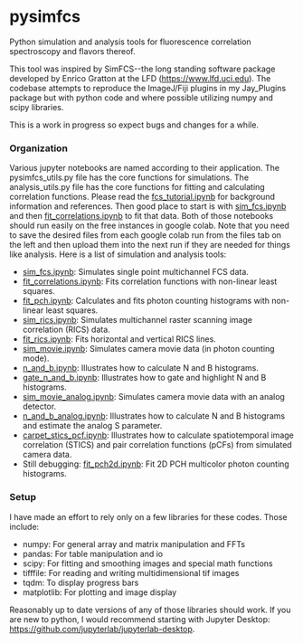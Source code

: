 # pysimfcs
Python simulation and analysis tools for fluorescence correlation spectroscopy and flavors thereof.

This tool was inspired by SimFCS--the long standing software package developed by Enrico Gratton at the LFD (https://www.lfd.uci.edu).  The codebase attempts to reproduce the ImageJ/Fiji plugins in my Jay_Plugins package but with python code and where possible utilizing numpy and scipy libraries.

This is a work in progress so expect bugs and changes for a while.

### Organization
Various jupyter notebooks are named according to their application.  The pysimfcs_utils.py file has the core functions for simulations.  The analysis_utils.py file has the core functions for fitting and calculating correlation functions.  Please read the [fcs_tutorial.ipynb](tutorials/fcs_tutorial.ipynb) for background information and references.  Then good place to start is with [sim_fcs.ipynb](sim_fcs.ipynb) and then [fit_correlations.ipynb](fit_correlations.ipynb) to fit that data.  Both of those notebooks should run easily on the free instances in google colab.  Note that you need to save the desired files from each google colab run from the files tab on the left and then upload them into the next run if they are needed for things like analysis.  Here is a list of simulation and analysis tools:

* [sim_fcs.ipynb](sim_fcs.ipynb): Simulates single point multichannel FCS data.
* [fit_correlations.ipynb](fit_correlations.ipynb): Fits correlation functions with non-linear least squares.
* [fit_pch.ipynb](fit_pch.ipynb): Calculates and fits photon counting histograms with non-linear least squares.
* [sim_rics.ipynb](sim_rics.ipynb): Simulates multichannel raster scanning image correlation (RICS) data.
* [fit_rics.ipynb](fit_rics.ipynb): Fits horizontal and vertical RICS lines.
* [sim_movie.ipynb](sim_movie.ipynb): Simulates camera movie data (in photon counting mode).
* [n_and_b.ipynb](n_and_b.ipynb): Illustrates how to calculate N and B histograms.
* [gate_n_and_b.ipynb](gate_n_and_b.ipynb): Illustrates how to gate and highlight N and B histograms.
* [sim_movie_analog.ipynb](sim_movie_analog.ipynb): Simulates camera movie data with an analog detector.
* [n_and_b_analog.ipynb](n_and_b_analog.ipynb): Illustrates how to calculate N and B histograms and estimate the analog S parameter.
* [carpet_stics_pcf.ipynb](carpet_stics_pcf.ipynb): Illustrates how to calculate spatiotemporal image correlation (STICS) and pair correlation functions (pCFs) from simulated camera data.
* Still debugging: [fit_pch2d.ipynb](fit_pch2d.ipynb): Fit 2D PCH multicolor photon counting histograms.

### Setup
I have made an effort to rely only on a few libraries for these codes.  Those include:
* numpy: For general array and matrix manipulation and FFTs
* pandas: For table manipulation and io
* scipy: For fitting and smoothing images and special math functions
* tifffile: For reading and writing multidimensional tif images
* tqdm: To display progress bars
* matplotlib: For plotting and image display

Reasonably up to date versions of any of those libraries should work.  If you are new to python, I would recommend starting with Jupyter Desktop: https://github.com/jupyterlab/jupyterlab-desktop.
